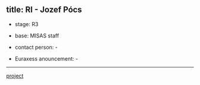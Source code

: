 title: RI - Jozef Pócs 
---

* stage: R3

* base: MISAS staff

* contact person: -

* Euraxess anouncement: - 

---

[project](RI_pocs/project_jp.docx)


